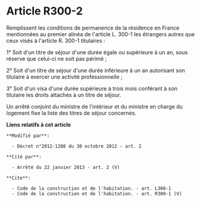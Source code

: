 # Article R300-2

Remplissent les conditions de permanence de la résidence en France mentionnées au premier alinéa de l'article L. 300-1 les
étrangers autres que ceux visés à l'article R. 300-1 titulaires : 

1° Soit d'un titre de séjour d'une durée égale ou supérieure à un an, sous réserve que celui-ci ne soit pas périmé ; 

2° Soit d'un titre de séjour d'une durée inférieure à un an autorisant son titulaire à exercer une activité
professionnelle ; 

3° Soit d'un visa d'une durée supérieure à trois mois conférant à son titulaire les droits attachés à un titre de séjour. 

Un arrêté conjoint du ministre de l'intérieur et du ministre en charge du logement fixe la liste des titres de séjour
concernés.

**Liens relatifs à cet article**

	**Modifié par**:

	  - Décret n°2012-1208 du 30 octobre 2012 - art. 2

	**Cité par**:

	  - Arrêté du 22 janvier 2013 - art. 2 (V)

	**Cite**:

	  - Code de la construction et de l'habitation. - art. L300-1
	  - Code de la construction et de l'habitation. - art. R300-1 (V)
